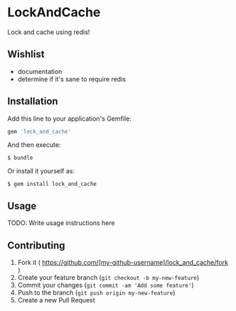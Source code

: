 # LockAndCache

Lock and cache using redis!

## Wishlist

* documentation
* determine if it's sane to require redis

## Installation

Add this line to your application's Gemfile:

```ruby
gem 'lock_and_cache'
```

And then execute:

    $ bundle

Or install it yourself as:

    $ gem install lock_and_cache

## Usage

TODO: Write usage instructions here

## Contributing

1. Fork it ( https://github.com/[my-github-username]/lock_and_cache/fork )
2. Create your feature branch (`git checkout -b my-new-feature`)
3. Commit your changes (`git commit -am 'Add some feature'`)
4. Push to the branch (`git push origin my-new-feature`)
5. Create a new Pull Request
